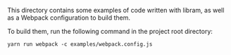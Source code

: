 This directory contains some examples of code written with libram, as well as a Webpack configuration to build them.

To build them, run the following command in the project root directory:

```
yarn run webpack -c examples/webpack.config.js
```
